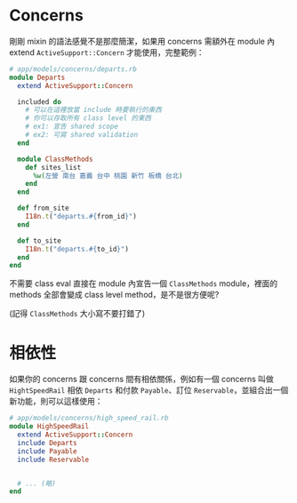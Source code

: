 # Concerns

剛剛 mixin 的語法感覺不是那麼簡潔，如果用 concerns 需額外在 module 內 extend `ActiveSupport::Concern` 才能使用，完整範例：

```ruby
# app/models/concerns/departs.rb
module Departs
  extend ActiveSupport::Concern

  included do
    # 可以在這裡放當 include 時要執行的東西
    # 你可以存取所有 class level 的東西
    # ex1: 宣告 shared scope
    # ex2: 可寫 shared validation
  end

  module ClassMethods
    def sites_list
      %w(左營 南台 嘉義 台中 桃園 新竹 板橋 台北)
    end
  end

  def from_site
    I18n.t("departs.#{from_id}")
  end

  def to_site
    I18n.t("departs.#{to_id}")
  end
end
```

不需要 class eval 直接在 module 內宣告一個 `ClassMethods` module，裡面的 methods 全部會變成 class level method，是不是很方便呢?

(記得 `ClassMethods` 大小寫不要打錯了)

# 相依性

如果你的 concerns 跟 concerns 間有相依關係，例如有一個 concerns 叫做 `HightSpeedRail` 相依 `Departs` 和付款 `Payable`、訂位 `Reservable`，並組合出一個新功能，則可以這樣使用：

```ruby
# app/models/concerns/high_speed_rail.rb
module HighSpeedRail
  extend ActiveSupport::Concern
  include Departs
  include Payable
  include Reservable


  # ... (略)
end
```
